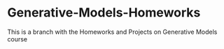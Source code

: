 # Generative-Models-Homeworks
This is a branch with the Homeworks and Projects on Generative Models course
